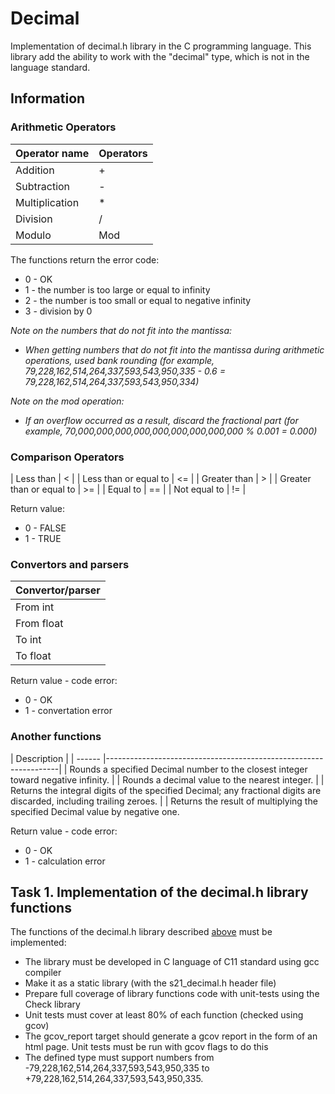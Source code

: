 # Decimal 
Implementation of decimal.h library in the C programming language. This library add the ability to work with the "decimal" type, which is not in the language standard.

## Information

### Arithmetic Operators

| Operator name | Operators  |
| ------ | ------ |
| Addition | + |
| Subtraction | - |
| Multiplication | * |
| Division | / |
| Modulo | Mod |

The functions return the error code:
- 0 - OK
- 1 - the number is too large or equal to infinity
- 2 - the number is too small or equal to negative infinity
- 3 - division by 0

*Note on the numbers that do not fit into the mantissa:*
- *When getting numbers that do not fit into the mantissa during arithmetic operations, used bank rounding (for example, 79,228,162,514,264,337,593,543,950,335 - 0.6 = 79,228,162,514,264,337,593,543,950,334)*

*Note on the mod operation:*
- *If an overflow occurred as a result, discard the fractional part (for example, 70,000,000,000,000,000,000,000,000,000 % 0.001 = 0.000)*


### Comparison Operators
| Less than | < |
| Less than or equal to | <= | 
| Greater than | > |
| Greater than or equal to | >= |
| Equal to | == |
| Not equal to | != |

Return value:
- 0 - FALSE
- 1 - TRUE

### Convertors and parsers

| Convertor/parser |
| ------ |
| From int  |
| From float  |
| To int  | 
| To float  |

Return value - code error:
- 0 - OK
- 1 - convertation error

### Another functions

| Description |
| ------ |------------------------------------------------------------------|
| Rounds a specified Decimal number to the closest integer toward negative infinity. |
| Rounds a decimal value to the nearest integer. |
| Returns the integral digits of the specified Decimal; any fractional digits are discarded, including trailing zeroes. | 
| Returns the result of multiplying the specified Decimal value by negative one. 

Return value - code error:
- 0 - OK
- 1 - calculation error

## Task 1. Implementation of the decimal.h library functions

The functions of the decimal.h library described [above](#information) must be implemented:
- The library must be developed in C language of C11 standard using gcc compiler
- Make it as a static library (with the s21_decimal.h header file)
- Prepare full coverage of library functions code with unit-tests using the Check library
- Unit tests must cover at least 80% of each function (checked using gcov)    
- The gcov_report target should generate a gcov report in the form of an html page. Unit tests must be run with gcov flags to do this
- The defined type must support numbers from -79,228,162,514,264,337,593,543,950,335 to +79,228,162,514,264,337,593,543,950,335.
